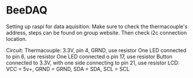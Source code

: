 # BeeDAQ
Setting up raspi for data aquisition:
Make sure to check the thermacouple's address, steps can be found on group website.
Then check i2c connection location.

Circuit:
Thermacouple: 3.3V, pin 4, GRND, use resistor
One LED connected to pin 6, use resistor
One LED connected o pin 17, use resistor
Button connected to 3.3V, with one side connecting to pin 21, use resistor
LCD: VCC = 5v+, GRND = GRND, SDA = SDA, SCL = SCL
